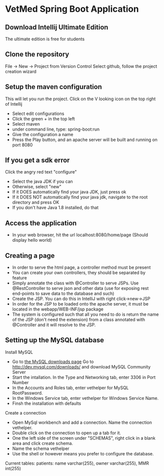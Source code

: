 # VetMed Spring Boot Application

## Download Intellij Ultimate Edition
The ultimate edition is free for students

## Clone the repository
File -> New -> Project from Version Control
    Select github, follow the project creation wizard
## Setup the maven configuration
This will let you run the project. Click on the  V  looking icon on the top right of Intellij
- Select edit configurations
- Click the green + in the top left
- Select maven
- under command line, type: spring-boot:run
- Give the configuration a name
- Press the Play button, and an apache server will be built and running on port 8080

## If you get a sdk error
Click the angry red text "configure" 
- Select the java JDK if you can
- Otherwise, select "new"
- If it DOES automatically find your java JDK, just press ok
- If it DOES NOT automatically find your java jdk, navigate to the root directory and press OK
- If you don't have Java 1.8 installed, do that

## Access the application
- In your web browser, hit the url localhost:8080/home/page (Should display hello world)

## Creating a page
- In order to serve the html page, a controller method must be present
- You can create your own controllers, they should be separated by feature
- Simply annotate the class with @Controller to serve JSPs. Use @RestController to serve json and other data (use for
exposing rest end-points to save data to the database and such)
- Create the JSP. You can do this in IntelliJ with right click->new->JSP
- In order for the JSP to be loaded onto the apache server, it must be located in the webapp/WEB-INF/jsp package
- The system is configured such that all you need to do is return the name of the JSP (don't need the extension) from a
class annotated with @Controller and it will resolve to the JSP.

## Setting up the MySQL database
Install MySQL
- Go to [the MySQL downloads page](http://dev.mysql.com/downloads) Go to http://dev.mysql.com/downloads/ and download MySQL Community Server
- Start the intallation. In the Type and Networking tab, enter 3306 in Port Number
- In the Accounts and Roles tab, enter vethelper for MySQL RootPassword.
- In the Windows Service tab, enter vethelper for Windows Service Name.
- Finsh  the installation with defaults

Create a connection
- Open MySql workbench and add a connection. Name the connection vethelper.
- Double click on the connection to open up a tab for it. 
- One the left side of the screen under "SCHEMAS", right click in a blank area and click create schema.
- Name the schema vethelper
- Use the shell or however means you prefer to configure the database. 

Current tables:
patients: name varchar(255), owner varchar(255), MMR int(255)
